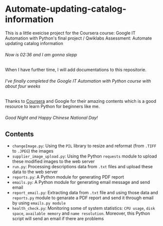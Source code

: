 # Automate-updating-catalog-information
This is a little exeicise project for the Coursera course: Google IT Automation with Python's final project / Qwiklabs Assessment: Automate updating catalog information

###### Now is 02:36 and I am gonna slepp
When I have further time, I will add documentations to this repositorie.

###### I've finally completed the Google IT Automation with Python course with about four weeks
Thanks to [Coursera](www.coursera.org) and Google for their amazing contents which is a good resource to learn Python for beginners like me.

###### Good Night and Happy Chinese National Day!


## Contents
* `changeImage.py`: Using the `PIL` library to resize and reformat (from `.TIFF` to `.JPEG`) the images
* `supplier_image_upload.py`: Using the Python `requests` module to upload these modified images to the web server
* `run.py`: Processing descriptions data from `.txt` files and upload these data to the web server
* `reports.py`: A Python module for generating PDF report
* `emails.py`: A Python module for generating email message and send email
* `report_email.py`: Extracting data from `.txt` file and using those data and `reports.py` module to genarate a PDF report and send it through email by using `emails.py module`
* `health_check.py`: Monitoring some of system statistics: `CPU usage`, `disk space`, `available memory` and `name resolution`. Moreover, this Python script will send an email if there are problems
